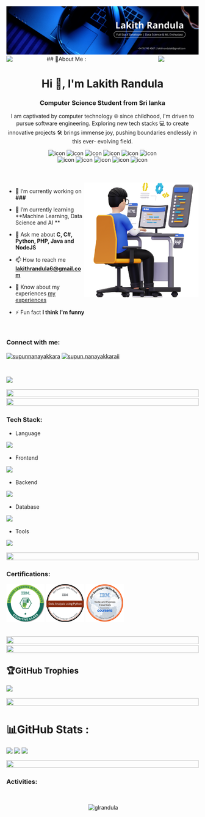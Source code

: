 <img  src="./images/Banner.png" alt="banner-image">
<img align="left" src="https://user-images.githubusercontent.com/65187002/144930161-2f783401-8d27-4fdf-a2f7-cc0ba32f1f1f.gif" width="21%" style="display:inline;">
<img align="right" src="https://user-images.githubusercontent.com/65187002/144930161-2f783401-8d27-4fdf-a2f7-cc0ba32f1f1f.gif" width="21%" style="display:inline;">
## 💫About Me :
<h1 align="center">Hi 👋, I'm Lakith Randula</h1>
<h3 align="center">Computer Science Student from Sri lanka</h3>
<p align="center">I am captivated by computer technology 🌐 since childhood, I'm driven to pursue software engineering. Exploring new tech stacks 💻 to create innovative projects 🛠️ brings immense joy, pushing boundaries endlessly in this ever- evolving field.</p>
<p align="center">

<div align="center">
  <img src="https://techstack-generator.vercel.app/csharp-icon.svg" alt="icon" width="50" height="50" />
  <img src="https://techstack-generator.vercel.app/python-icon.svg" alt="icon" width="50" height="50" />
  <img src="https://techstack-generator.vercel.app/ts-icon.svg" alt="icon" width="50" height="50" />
  <img src="https://techstack-generator.vercel.app/js-icon.svg" alt="icon"width="50" height="50" />
  <img src="https://techstack-generator.vercel.app/restapi-icon.svg" alt="icon" width="50" height="50" />
 <img src="https://techstack-generator.vercel.app/mysql-icon.svg" alt="icon" width="50" height="50" />
</div>

<div align="center">
  <img src="https://techstack-generator.vercel.app/nginx-icon.svg" alt="icon" width="50" height="50" />
  <img src="https://techstack-generator.vercel.app/java-icon.svg" alt="icon" width="50" height="50" />
  <img src="https://techstack-generator.vercel.app/aws-icon.svg" alt="icon" width="50" height="50" />
  <img src="https://techstack-generator.vercel.app/django-icon.svg" alt="icon" width="50" height="50" />
  <img src="https://techstack-generator.vercel.app/docker-icon.svg" alt="icon" width="50" height="50" />
</div>
<br><br><br>
<img align="right" alt="1ktC.gif" width="300" src="./images/Parkpro.png">

- 🔭 I’m currently working on **###**

- 🌱 I’m currently learning **Machine Learning, Data Science and AI **

- 💬 Ask me about **C, C#, Python, PHP, Java and NodeJS**

- 📫 How to reach me **lakithrandula6@gmail.com**

- 📄 Know about my experiences [my experiences](http://supun.traditionalme.life/#resume)

- ⚡ Fun fact **I think I'm funny**

<br>
<h3 align="left">Connect with me:</h3>
<p align="left">
<a href="https://www.linkedin.com/in/lakith-randula-712095264/" target="blank"><img align="center" src="https://raw.githubusercontent.com/rahuldkjain/github-profile-readme-generator/master/src/images/icons/Social/linked-in-alt.svg" alt="supunnanayakkara" height="30" width="40" /></a>
<a href="https://web.facebook.com/profile.php?id=100055373621074" target="blank"><img align="center" src="https://raw.githubusercontent.com/rahuldkjain/github-profile-readme-generator/master/src/images/icons/Social/facebook.svg" alt="supun.nanayakkaraii" height="30" width="40" /></a>
</p>
<br>

[![](https://visitcount.itsvg.in/api?id=glrandula&icon=0&color=2)](https://visitcount.itsvg.in)

<img src="https://i.imgur.com/dBaSKWF.gif" height="20" width="100%">
<img src="https://i.imgur.com/dBaSKWF.gif" height="20" width="100%">

<h3 align="left">Tech Stack:</h3>

- Language
<p></p>
<p align="left">
  <a href="https://skillicons.dev">
    <img src="https://skillicons.dev/icons?i=c,cs,java,python,js,php" />
  </a>
</p>

- Frontend
<p align="left">
  <a href="https://skillicons.dev">
    <img src="https://skillicons.dev/icons?i=wordpress,html,css,bootstrap,jquery,react,ts,vite,nextjs,tailwind,mui,vuejs" />
  </a>
</p>

- Backend
<p align="left">
  <a href="https://skillicons.dev">
    <img src="https://skillicons.dev/icons?i=nodejs,express,spring,fastapi,django,dotnet,laravel" />
  </a>
</p>

- Database
<p align="left">
  <a href="https://skillicons.dev">
    <img src="https://skillicons.dev/icons?i=mysql,postgresql,mongodb" />
  </a>
</p>

- Tools
<p align="left">
  <a href="https://skillicons.dev">
    <img src="https://skillicons.dev/icons?i=git,aws,github,figma,ps,idea,vscode,pycharm,anaconda,illustrator,visualstudio,postman,docker,androidstudio,stackoverflow,firebase,gcp,nginx,pytorch,redux,redis,regex,sass,supabase,sklearn,tensorflow" />
  </a>
</p>

<img src="https://i.imgur.com/dBaSKWF.gif" height="20" width="100%">

<h3 align="left">Certifications:</h3>
<div>
    <img src="./images/Machine_Learning_with_Python.png" width="100px" height="100px">
    <img src="./images/data-analysis-using-python.png" width="100px" height="100px">
    <img src="./images/Node_and_Express_Essentials02.png" width="100px" height="100px">
</div>
<br/><br/>

<img src="https://i.imgur.com/dBaSKWF.gif" height="20" width="100%">
<img src="https://i.imgur.com/dBaSKWF.gif" height="20" width="100%">

## 🏆GitHub Trophies
![](https://github-trophies.vercel.app/?username=glrandula&theme=radical&no-frame=true&no-bg=true&margin-w=4)

<img src="https://i.imgur.com/dBaSKWF.gif" height="20" width="100%">

# 📊GitHub Stats :
![](https://github-readme-stats.vercel.app/api?username=glrandula&theme=radical&hide_border=false&include_all_commits=true&count_private=true)
![](https://github-readme-streak-stats.herokuapp.com/?user=glrandula&theme=radical&hide_border=false)
![](https://github-readme-stats.vercel.app/api/top-langs/?username=glrandula&theme=radical&hide_border=false&include_all_commits=true&count_private=true&layout=compact)

<!--div style="display: flex; text-align: center;">
<p style="display: inline-block;"><img align="center" src="https://github-readme-stats.vercel.app/api?username=GLRandula&theme=dracula&show_icons=true&hide_border=true&count_private=true" alt="glrandula" /></p>
<p style="display: inline-block;"><img align="center" src="https://github-readme-streak-stats.herokuapp.com/?user=GLRandula&theme=dracula&hide_border=true" /></p>
</div-->
<!--p align="center"><img align="center" src="https://github-readme-stats.vercel.app/api/top-langs/?username=GLRandula&theme=dracula&show_icons=true&hide_border=true&layout=compact" width="400px" /></p-->


<img src="https://i.imgur.com/dBaSKWF.gif" height="20" width="100%">

<h3 align="left">Activities:</h3>
<br/>
<p align="center">&nbsp;<img align="center" src="https://github-readme-activity-graph.vercel.app/graph?username=GLRandula&bg_color=000000&color=ffffff&line=fe62b5&point=ff0088&area=true&hide_border=true" alt="glrandula" /></p>
